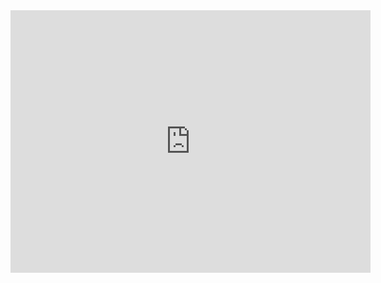 <iframe src="https://slides.com/pharringtonp19/comparative-statics/embed" width="576" height="420" title="Optimal Policy" scrolling="no" frameborder="0" webkitallowfullscreen mozallowfullscreen allowfullscreen></iframe>